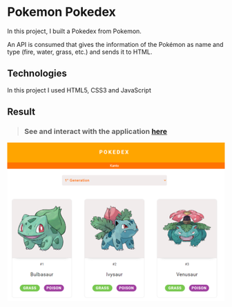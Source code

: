 # Pokemon Pokedex

In this project, I built a Pokedex from Pokemon.

An API is consumed that gives the information of the Pokémon as name and type (fire, water, grass, etc.) and sends it to HTML.


## Technologies
In this project I used HTML5, CSS3 and JavaScript


## Result

> ### See and interact with the application [here](https://pokemon-pokedex.lusk1nha.vercel.app/) 
[![codepen.io](/public/assets/pokedex.png)](https://pokemon-pokedex.lusk1nha.vercel.app/)